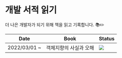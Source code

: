 # 개발 서적 읽기

더 나은 개발자가 되기 위해 책을 읽고 기록합니다. 📚✏️

|Date|Book|Status|
|---|---|---|
|2022/03/01 ~ |객체지향의 사실과 오해|<img src="https://img.shields.io/badge/-READING-white?style=flat">|
